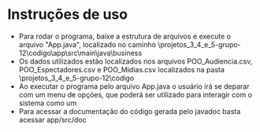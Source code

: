 # Instruções de uso

- Para rodar o programa, baixe a estrutura de arquivos e execute o arquivo "App.java", localizado no caminho \projetos_3_4_e_5-grupo-12\codigo\app\src\main\java\business
- Os dados utilizados estão localizados nos arquivos POO_Audiencia.csv, POO_Espectadores.csv e POO_Midias.csv localizados na pasta \projetos_3_4_e_5-grupo-12\codigo
- Ao executar o programa pelo arquivo App.java o usuário irá se deparar com um menu de opções, que poderá ser utilizado para interagir com o sistema como um 
- Para acessar a documentação do código gerada pelo javadoc basta acessar app/src/doc


